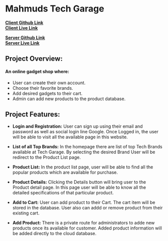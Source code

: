 # Mahmuds Tech Garage
**[ Client Github Link](https://github.com/smbmunna/tech-garage)**
<br>
**[ Client Live Link](https://tech-garage-9e1a9.web.app)**

**[ Server Github Link](https://github.com/smbmunna/tech-garage-server)**
<br>
**[ Server Live Link](https://tech-garage-server.vercel.app/)**

##  Project Overview: 
#### An online gadget shop where: 
-  User can create their own account. 
- Choose their favorite brands. 
- Add desired gadgets to their cart. 
- Admin can add new products to the product database. 

##  Project Features: 

- **Login and Registration:** User can sign up using their email and password as well as social login line Google. Once Logged in, the user will be able to visit all the available page in this website. 

- **List of all Top Brands:** In the homepage there are list of top Tech Brands available at Tech Garage. By selecting the desired Brand User will be redirect to the Product List page. 

- **Product List:** In the product list page, user will be able to find all the popular products which are available for purchase. 

- **Product Details:** Clicking the Details button will bring user to the Product detail page. In this page user will be able to know all the detailed specifications of that particular product. 

- **Add to Cart:** User can add product to their Cart. The cart item will be stored in the database. User also can addd or remove product from their existing cart. 

- **Add Product:** There is a private route for administrators to adde new products once its available for customer. Added product information will be added directly to the cloud database.  
